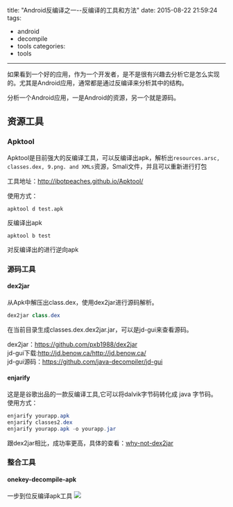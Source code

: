 title: "Android反编译之一--反编译的工具和方法"
date: 2015-08-22 21:59:24
tags:
- android
- decompile
- tools
categories:
- tools
---

如果看到一个好的应用，作为一个开发者，是不是很有兴趣去分析它是怎么实现的。尤其是Android应用，通常都是通过反编译来分析其中的结构。
<!-- more -->
分析一个Android应用，一是Android的资源，另一个就是源码。

## 资源工具
### Apktool
Apktool是目前强大的反编译工具，可以反编译出apk，解析出`resources.arsc, classes.dex, 9.png. and XMLs`资源，Smali文件，并且可以重新进行打包

工具地址：http://ibotpeaches.github.io/Apktool/

使用方式：  
``` shell
apktool d test.apk
```
反编译出apk

```
apktool b test
```
对反编译出的进行逆向apk

### 源码工具
#### dex2jar
从Apk中解压出class.dex，使用dex2jar进行源码解析。
``` java
dex2jar class.dex
```
在当前目录生成classes.dex.dex2jar.jar，可以是jd-gui来查看源码。  

dex2jar：https://github.com/pxb1988/dex2jar  
jd-gui下载:http://jd.benow.ca/http://jd.benow.ca/  
jd-gui源码：https://github.com/java-decompiler/jd-gui

#### enjarify
这是是谷歌出品的一款反编译工具,它可以将dalvik字节码转化成 java 字节码。  
使用方式：
``` java
enjarify yourapp.apk
enjarify classes2.dex
enjarify yourapp.apk -o yourapp.jar
```
跟dex2jar相比，成功率更高，具体的查看：[why-not-dex2jar](https://github.com/google/enjarify#why-not-dex2jar)

### 整合工具
#### onekey-decompile-apk
一步到位反编译apk工具
![](https://camo.githubusercontent.com/94e56266cf1b311471e05fb77d9bac7d74b8f2a7/68747470733a2f2f7261776769742e636f6d2f75666f6c6f676973742f6f6e656b65792d6465636f6d70696c652d61706b2f6d61737465722f676f6f676c652d636f64652e706e67)
